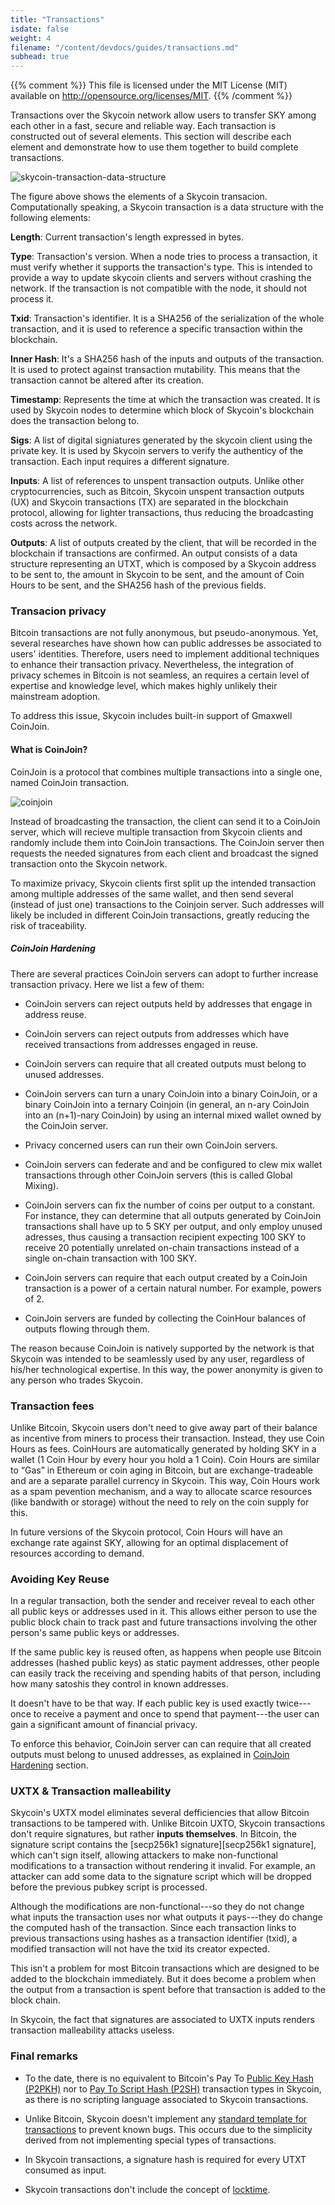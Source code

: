 ```yaml
---
title: "Transactions"
isdate: false
weight: 4
filename: "/content/devdocs/guides/transactions.md"
subhead: true
---
```


{{% comment %}}
This file is licensed under the MIT License (MIT) available on
http://opensource.org/licenses/MIT.
{{% /comment %}}

Transactions over the Skycoin network allow users to transfer SKY among each other in a fast, secure and reliable way. Each transaction is constructed out of several elements. This section will describe each element and demonstrate how to use them together to build complete transactions.

![skycoin-transaction-data-structure](/skycoin/img/skycoin-transaction-data-structure.png)

The figure above shows the elements of a Skycoin transacion. Computationally speaking, a Skycoin transaction is a data structure with the following elements:

**Length**: Current transaction's length expressed in bytes.

**Type**: Transaction's version. When a node tries to process a transaction, it must verify whether it supports the transaction's type. This is intended to provide a way to update skycoin clients and servers without crashing the network. If the transaction is not compatible with the node, it should not process it.

**Txid**: Transaction's identifier. It is a SHA256 of the serialization of the whole transaction, and it is used to reference a specific transaction within the blockchain.

**Inner Hash**: It's a SHA256 hash of the inputs and outputs of the transaction. It is used to protect against transaction mutability. This means that the transaction cannot be altered after its creation.

**Timestamp**: Represents the time at which the transaction was created. It is used by Skycoin nodes to determine which block of Skycoin's blockchain does the transaction belong to.

**Sigs**: A list of digital signiatures generated by the skycoin client using the private key. It is used by Skycoin servers to verify the authenticy of the transaction. Each input requires a different signature.

**Inputs**: A list of references to unspent transaction outputs. Unlike other cryptocurrencies, such as Bitcoin, Skycoin unspent transaction outputs (UX) and Skycoin transactions (TX) are separated in the blockchain protocol, allowing for lighter transactions, thus reducing the broadcasting costs across the network.

**Outputs**: A list of outputs created by the client, that will be recorded in the blockchain if transactions are confirmed. An output consists of a data structure representing an UTXT, which is composed by a Skycoin address to be sent to, the amount in Skycoin to be sent, and the amount of Coin Hours to be sent, and the SHA256 hash of the previous fields.

### Transacion privacy
Bitcoin transactions are not fully anonymous, but pseudo-anonymous. Yet, several researches <!-- include references to papers --> have shown how can public addresses be associated to users' identities. Therefore, users need to implement additional techniques to enhance their transaction privacy. Nevertheless, the integration of privacy schemes in Bitcoin is not seamless, an requires a certain level of expertise and knowledge level, which makes highly unlikely their mainstream adoption.

To address this issue, Skycoin includes built-in support of Gmaxwell CoinJoin.

#### What is CoinJoin?

CoinJoin is a protocol that combines multiple transactions into a single one, named CoinJoin transaction.

![coinjoin](/skycoin/img/coinjoin.png)

Instead of broadcasting the transaction, the client can send it to a CoinJoin server, which will recieve multiple transaction from Skycoin clients and randomly include them into CoinJoin transactions. The CoinJoin server then requests the needed signatures from each client and broadcast the signed transaction onto the Skycoin network.

To maximize privacy, Skycoin clients first split up the intended transaction among multiple addresses of the same wallet, and then send several (instead of just one) transactions to the Coinjoin server. Such addresses will likely be included in different CoinJoin transactions, greatly reducing the risk of traceability.

##### CoinJoin Hardening

There are several practices CoinJoin servers can adopt to further increase transaction privacy. Here we list a few of them:

- CoinJoin servers can reject outputs held by addresses that engage in address reuse.
- CoinJoin servers can reject outputs from addresses which have received transactions from addresses engaged in reuse.
- CoinJoin servers can require that all created outputs must belong to unused addresses.
- CoinJoin servers can turn a unary CoinJoin into a binary CoinJoin, or a binary CoinJoin into a ternary Coinjoin (in general, an n-ary CoinJoin into an (n+1)-nary CoinJoin) by using an internal mixed wallet owned by the CoinJoin server.
- Privacy concerned users can run their own CoinJoin servers.
- CoinJoin servers can federate and and be configured to clew mix wallet transactions through other CoinJoin servers (this is called Global Mixing).
- CoinJoin servers can fix the number of coins per output to a constant. For instance, they can determine that all outputs generated by CoinJoin transactions shall have up to 5 SKY per output, and only employ unused adresses, thus causing a transaction recipient expecting 100 SKY to receive 20 potentially unrelated on-chain transactions instead of a single on-chain transaction with 100 SKY.
- CoinJoin servers can require that each output created by a CoinJoin transaction is a power of a certain natural number. For example, powers of 2. <!-- The source I consulted only referred to powers of 2, but any natural number would do the job, and enhace generalization. Check this out -->

- CoinJoin servers are funded by collecting the CoinHour balances of outputs flowing through them.

The reason because CoinJoin is natively supported by the network is that Skycoin was intended to be seamlessly used by any user, regardless of his/her technological expertise. In this way, the power anonymity is given to any person who trades Skycoin.

### Transaction fees

Unlike Bitcoin, Skycoin users don't need to give away part of their balance as incentive from miners to process their transaction. Instead, they use Coin Hours as fees. CoinHours are automatically generated by holding SKY in a wallet (1 Coin Hour by every hour you hold a 1 Coin). Coin Hours are similar to “Gas” in Ethereum or coin aging in Bitcoin, but are exchange-tradeable and are a separate parallel currency in Skycoin. This way, Coin Hours work as a spam pevention mechanism, and a way to allocate scarce resources (like bandwith or storage) without the need to rely on the coin supply for this.

In future versions of the Skycoin protocol, Coin Hours will have an exchange rate against SKY, allowing for an optimal displacement of resources according to demand.

### Avoiding Key Reuse

In a regular transaction, both the sender and receiver reveal to each other all public keys or addresses used in it. This allows either person to use the public block chain to track past and future transactions involving the other person's same public keys or addresses.

If the same public key is reused often, as happens when people use Bitcoin addresses (hashed public keys) as static payment addresses, other people can easily track the receiving and spending habits of that person, including how many satoshis they control in known addresses.

It doesn't have to be that way. If each public key is used exactly twice---once to receive a payment and once to spend that payment---the user can gain a significant amount of financial privacy.

To enforce this behavior, CoinJoin server can can require that all created outputs must belong to unused addresses, as explained in [CoinJoin Hardening](#coinjoin-hardening) section.

### UXTX & Transaction malleability

Skycoin's UXTX model eliminates several defficiencies that allow Bitcoin transactions to be tampered with. Unlike Bitcoin UXTO, Skycoin transactions don't require signatures, but rather **inputs themselves**. In Bitcoin, the signature script contains the [secp256k1 signature][secp256k1 signature], which can't sign itself, allowing attackers to make non-functional modifications to a transaction without rendering it invalid. For example, an attacker can add some data to the signature script which will be dropped before the previous pubkey script is processed.

Although the modifications are non-functional---so they do not change what inputs the transaction uses nor what outputs it pays---they do change the computed hash of the transaction. Since each transaction links to previous transactions using hashes as a transaction identifier (txid), a modified transaction will not have the txid its creator expected.

This isn't a problem for most Bitcoin transactions which are designed to be added to the blockchain immediately. But it does become a problem when the output from a transaction is spent before that transaction is added to the block chain.

In Skycoin, the fact that signatures are associated to UXTX inputs renders transaction malleability attacks useless.

### Final remarks

- To the date, there is no equivalent to Bitcoin's Pay To [Public Key Hash (P2PKH)](/content/glossary/p2pkh-address.yaml) nor to [Pay To Script Hash (P2SH)](/content/glossary/p2sh-address.yaml) transaction types in Skycoin, as there is no scripting language associated to Skycoin transactions.

- Unlike Bitcoin, Skycoin doesn't implement any [standard template for transactions](/content/glossary/standard-transaction.yaml) to prevent known bugs. This occurs due to the simplicity derived from not implementing special types of transactions.

- In Skycoin transactions, a signature hash is required for every UTXT consumed as input.

- Skycoin transactions don't include the concept of [locktime](/content/glossary/locktime.yaml).